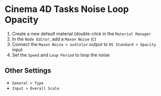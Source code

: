 # Cinema 4D Tasks Noise Loop Opacity

1. Create a new default material (double-click in the `Material Manager`
2. In the `Node Editor`, add a `Maxon Noise` (`C`)
3. Connect the `Maxon Noise > outColor` output to `RS Standard > Opacity` input
4. Set the `Speed` and `Loop Period` to loop the noise

## Other Settings

- `General > Type`
- `Input > Overall Scale`
